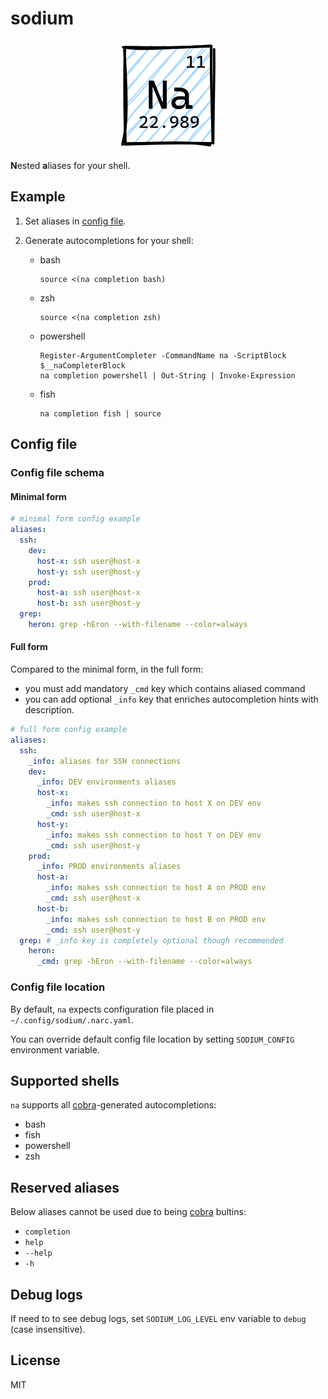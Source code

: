 # sodium

<p align="center">
    <img src="./na.png" alt="Sodium">
</p>

**N**ested **a**liases for your shell.

## Example

1. Set aliases in [config file](#config-file).
2. Generate autocompletions for your shell:

    * bash

        ```shell
        source <(na completion bash)
        ```

    * zsh

        ```shell
        source <(na completion zsh)
        ```

    * powershell

        ```shell
        Register-ArgumentCompleter -CommandName na -ScriptBlock $__naCompleterBlock
        na completion powershell | Out-String | Invoke-Expression
        ```

    * fish

        ```shell
        na completion fish | source
        ```

## Config file

### Config file schema

#### Minimal form

```yaml
# minimal form config example
aliases:
  ssh:
    dev:
      host-x: ssh user@host-x
      host-y: ssh user@host-y
    prod:
      host-a: ssh user@host-x
      host-b: ssh user@host-y
  grep:
    heron: grep -hEron --with-filename --color=always
```

#### Full form

Compared to the minimal form, in the full form:

* you must add mandatory `_cmd` key which contains aliased command
* you can add optional `_info` key that enriches autocompletion hints with description.

```yaml
# full form config example
aliases:
  ssh:
    _info: aliases for SSH connections
    dev:
      _info: DEV environments aliases
      host-x:
        _info: makes ssh connection to host X on DEV env
        _cmd: ssh user@host-x
      host-y:
        _info: makes ssh connection to host Y on DEV env
        _cmd: ssh user@host-y
    prod:
      _info: PROD environments aliases
      host-a:
        _info: makes ssh connection to host A on PROD env
        _cmd: ssh user@host-x
      host-b:
        _info: makes ssh connection to host B on PROD env
        _cmd: ssh user@host-y
  grep: # _info key is completely optional though recommended
    heron:
      _cmd: grep -hEron --with-filename --color=always
```

### Config file location

By default, `na` expects configuration file placed in `~/.config/sodium/.narc.yaml`.

You can override default config file location by setting `SODIUM_CONFIG` environment variable.

## Supported shells

`na` supports all [cobra](https://github.com/spf13/cobra)-generated autocompletions:

* bash
* fish
* powershell
* zsh

## Reserved aliases

Below aliases cannot be used due to being [cobra](https://github.com/spf13/cobra) bultins:

* `completion`
* `help`
* `--help`
* `-h`

## Debug logs

If need to to see debug logs, set `SODIUM_LOG_LEVEL` env variable to `debug` (case insensitive).

## License

MIT
